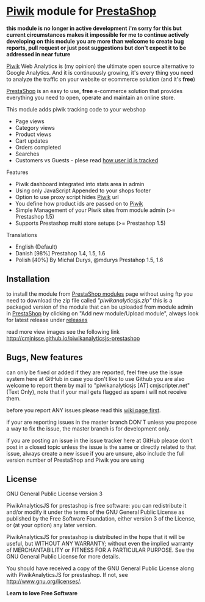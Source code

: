 [Piwik] module for [PrestaShop]
=========


**this module is no longer in active development**
**i'm sorry for this but current circumstances makes it impossible for me to continue actively developing on this module**
**you are more than welcome to create bug reports, pull request or just post suggestions but don't expect it to be addressed in near future**

[Piwik] Web Analytics is (my opinion) the ultimate open source alternative to Google Analytics. And it is continuously growing, it's every thing you need to analyze the traffic on your website or ecommerce solution (and it's **free**)

[PrestaShop] is an easy to use, **free** e-commerce solution that provides everything you need to open, operate and maintain an online store.

This module adds piwik tracking code to your webshop

 - Page views
 - Category views
 - Product views
 - Cart updates
 - Orders completed
 - Searches
 - Customers vs Guests - plese read [how user id is tracked]

Features

 - Piwik dashboard integrated into stats area in admin
 - Using only JavaScript Appended to your shops footer
 - Option to use proxy script hides [Piwik] url
 - You define how product ids are passed on to [Piwik]
 - Simple Management of your Piwik sites from module admin (>= Prestashop 1.5)
 - Supports Prestashop multi store setups (>= Prestashop 1.5)

Translations

 - English (Default)
 - Danish [98%] Prestahop 1.4, 1.5, 1.6
 - Polish [40%] By Michal Durys, @mdurys Prestahop 1.5, 1.6

Installation
--------------
to install the module from [PrestaShop modules] page without using ftp you need to download the zip file called _"piwikanalyticsjs.zip"_ this is a packaged version of the module that can be uploaded from module admin in [PrestaShop] by clicking on "Add new module/Upload module", always look for latest release under [releases]

read more view images see the following link
http://cmjnisse.github.io/piwikanalyticsjs-prestashop

Bugs, New features
--------------
can only be fixed or added if they are reported, feel free use the issue system here at GitHub in case you don't like to use Github you are also welcome to report them by mail to "piwikanalyticsjs [AT] cmjscripter.net" (Text Only), note that if your mail gets flagged as spam i will not receive them.

before you report ANY issues please read this [wiki page first].

if your are reporting issues in the master branch DON'T unless you propose a way to fix the issue, the master branch is for development only.

if you are posting an issue in the issue tracker here at GitHub please don't post in a closed topic unless the issue is the same or directly related to that issue, always create a new issue if you are unsure, also include the full version number of PrestaShop and Piwik you are using

License
----

GNU General Public License version 3

PiwikAnalyticsJS for prestashop is free software: you can redistribute it and/or modify
it under the terms of the GNU General Public License as published by
the Free Software Foundation, either version 3 of the License, or
(at your option) any later version.

PiwikAnalyticsJS for prestashop is distributed in the hope that it will be useful,
but WITHOUT ANY WARRANTY; without even the implied warranty of
MERCHANTABILITY or FITNESS FOR A PARTICULAR PURPOSE.  See the
GNU General Public License for more details.

You should have received a copy of the GNU General Public License
along with PiwikAnalyticsJS for prestashop.  If not, see <http://www.gnu.org/licenses/>.

**Learn to love Free Software**

[PrestaShop]:http://prestashop.com/
[Piwik]:http://piwik.org/
[how user id is tracked]:http://piwik.org/docs/user-id/#how-requests-with-a-user-id-are-tracked
[releases]:https://github.com/cmjnisse/piwikanalyticsjs-prestashop/releases
[wiki page first]:https://github.com/cmjnisse/piwikanalyticsjs-prestashop/wiki/Fixing---Reporting-issues
[PrestaShop modules]:http://addons.prestashop.com/en/content/21-how-to
